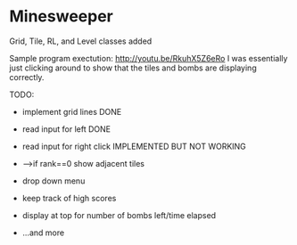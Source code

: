 Minesweeper
===========
Grid, Tile, RL, and Level classes added

Sample program exectution: http://youtu.be/RkuhX5Z6eRo
I was essentially just clicking around to show that the tiles and bombs are displaying correctly.

TODO:
- implement grid lines DONE
- read input for left DONE
- read input for right click IMPLEMENTED BUT NOT WORKING
 
- -->if rank==0 show adjacent tiles

- drop down menu
- keep track of high scores
- display at top for number of bombs left/time elapsed
- ...and more
